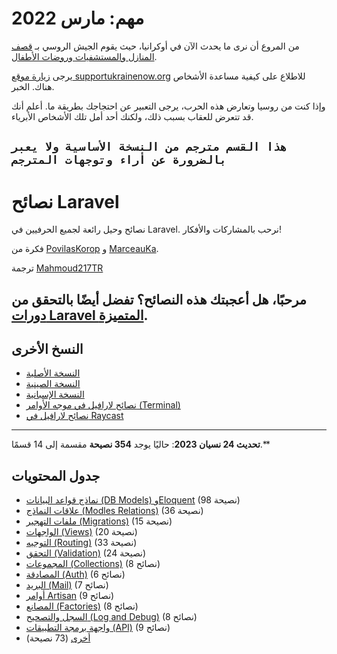 # مهم: مارس 2022

من المروع أن نرى ما يحدث الآن في أوكرانيا، حيث يقوم الجيش الروسي بـ [قصف المنازل والمستشفيات وروضات الأطفال](https://twitter.com/DavidCornDC/status/1501620037785997316).

يرجى [زيارة موقع supportukrainenow.org](https://supportukrainenow.org/) للاطلاع على كيفية مساعدة الأشخاص هناك. الخبر.

وإذا كنت من روسيا وتعارض هذه الحرب، يرجى التعبير عن احتجاجك بطريقة ما. أعلم أنك قد تتعرض للعقاب بسبب ذلك، ولكنك أحد أمل تلك الأشخاص الأبرياء.

`هذا القسم مترجم من النسخة الأساسية ولا يعبر بالضرورة عن أراء وتوجهات المترجم`
---

# نصائح Laravel

نصائح وحيل رائعة لجميع الحرفيين في Laravel. نرحب بالمشاركات والأفكار!

فكرة من [PovilasKorop](https://github.com/PovilasKorop) و [MarceauKa](https://github.com/MarceauKa).

ترجمة [Mahmoud217TR](https://github.com/Mahmoud217TR)

مرحبًا، هل أعجبتك هذه النصائح؟ تفضل أيضًا بالتحقق من [دورات Laravel المتميزة](https://laraveldaily.com/courses?utm_source=github&utm_campaign=laravel-tips).
---

## النسخ الأخرى

- [النسخة الأصلية ](https://github.com/LaravelDaily/laravel-tips)
- [النسخة الصينية](https://github.com/Lysice/laravel-tips-chinese/blob/master/README-zh.md)
- [النسخة الإسبانية](https://github.com/ErickMUOSD/laravel-tips-spanish)
- [نصائح لارافيل في موجه الأوامر (Terminal)](https://github.com/godruoyi/laravel-tips)
- [نصائح لارافيل في Raycast](https://github.com/godruoyi/laravel-tips-raycast)
---
**تحديث 24 نسيان 2023**: حاليًا يوجد **354 نصيحة** مقسمة إلى 14 قسمًا.**
  
## جدول المحتويات

- [نماذج قواعد البيانات (DB Models) وEloquent](db-models-and-eloquent.md) (98 نصيحة)
- [علاقات النماذج (Modles Relations)](models-relations.md) (36 نصيحة)
- [ملفات التهجير (Migrations)](migrations.md) (15 نصيحة)
- [الواجهات (Views)](views.md) (20 نصيحة)
- [التوجيه (Routing)](routing.md) (33 نصيحة)
- [التحقق (Validation)](validation.md) (24 نصيحة)
- [المجموعات (Collections)](collections.md) (8 نصائح)
- [المصادقة (Auth)](auth.md) (6 نصائح)
- [البريد (Mail)](mail.md) (7 نصائح)
- [أوامر Artisan](artisan.md) (9 نصائح)
- [المصانع (Factories)](factories.md) (8 نصائح)
- [السجل والتصحيح (Log and Debug)](log-and-debug.md) (8 نصائح)
- [واجهة برمجة التطبيقات (API)](api.md) (9 نصائح)
- [أخرى](other.md) (73 نصيحة)
